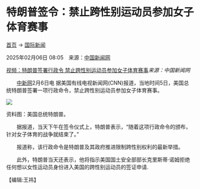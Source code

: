 # 特朗普签令：禁止跨性别运动员参加女子体育赛事

[首页](/) → [国际新闻](/world/)

2025年02月06日 08:05　来源：[中国新闻网](/)

[视频：特朗普签署行政令 禁止跨性别运动员参加女子体育赛事](//www.chinanews.com/gj/shipin/cns/2025/02-06/news1012448.shtml)_来源：中国新闻网_

　　[中新网](/)2月6日电 据美国有线电视新闻网(CNN)报道，当地时间5日，美国总统特朗普签署一项行政命令，禁止跨性别运动员参加女子体育赛事。

![](//i2.chinanews.com.cn/simg/cmshd/2025/02/06/56f04496bdd646af9b7d1a97506ae8a5.jpg)

资料图：美国总统特朗普。

　　据报道，当天下午在签令仪式上，特朗普表示，“随着这项行政命令的颁布，针对女子体育的战争就结束了。”

　　报道称，该行政命令是特朗普及其政府推进限制跨性别权利的最新举措。

　　此外，特朗普当天还表示，他将指示美国国土安全部部长克里斯蒂·诺姆拒绝任何想以女性运动员身份进入美国的跨性别运动员的签证申请.

【编辑:王祎】
